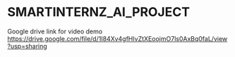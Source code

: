 # SMARTINTERNZ_AI_PROJECT
Google drive link for video demo
https://drive.google.com/file/d/1I84Xv4gfHIvZtXEoojmO7ls0AxBq0faL/view?usp=sharing
